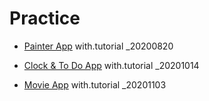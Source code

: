 # Practice

-   [Painter App](https://incho-b.github.io/Practice/Painter-app) with.tutorial \_20200820

-   [Clock & To Do App](https://incho-b.github.io/Practice/ClockToDo-app/) with.tutorial \_20201014

-   [Movie App](https://incho-b.github.io/react__movie-app/) with.tutorial \_20201103
